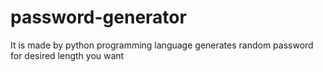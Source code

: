 # password-generator
It is made by python programming language 
generates random password for desired length you want
